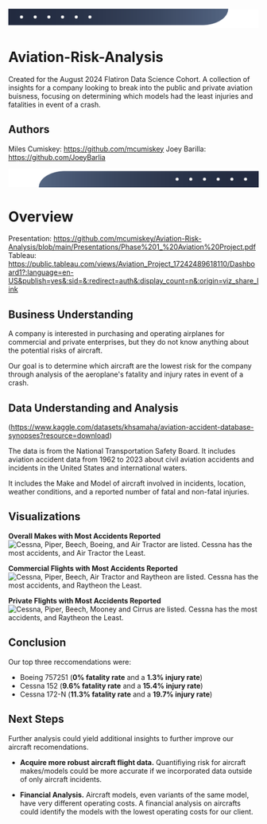 
![](images/horizontal_div_right.png)
# Aviation-Risk-Analysis
Created for the August 2024 Flatiron Data Science Cohort. A collection of insights for a company looking to break into the public and private aviation buisness, focusing on determining which models had the least injuries and fatalities in event of a crash. 

## Authors
Miles Cumiskey: https://github.com/mcumiskey
Joey Barilla: https://github.com/JoeyBarlia

![](images/horizontal_div_left.png)

# Overview
Presentation: https://github.com/mcumiskey/Aviation-Risk-Analysis/blob/main/Presentations/Phase%201_%20Aviation%20Project.pdf
Tableau: https://public.tableau.com/views/Aviation_Project_17242489618110/Dashboard1?:language=en-US&publish=yes&:sid=&:redirect=auth&:display_count=n&:origin=viz_share_link

## Business Understanding
A company is interested in purchasing and operating airplanes for commercial and private enterprises, but they do not know anything about the potential risks of aircraft. 

Our goal is to determine which aircraft are the lowest risk for the company through analysis of the aeroplane's fatality and injury rates in event of a crash. 

## Data Understanding and Analysis
(https://www.kaggle.com/datasets/khsamaha/aviation-accident-database-synopses?resource=download)

The data is from the National Transportation Safety Board. It includes aviation accident data from 1962 to 2023 about civil aviation accidents and incidents in the United States and international waters.

It includes the Make and Model of aircraft involved in incidents, location, weather conditions, and a reported number of fatal and non-fatal injuries. 

## Visualizations
**Overall Makes with Most Accidents Reported**
<img width="704" alt="Cessna, Piper, Beech, Boeing, and Air Tractor are listed. Cessna has the most accidents, and Air Tractor the Least." src="https://github.com/user-attachments/assets/947e339e-baf4-4fbc-849c-d4b64d3676d2">

**Commercial Flights with Most Accidents Reported**
<img width="704" alt="Cessna, Piper, Beech, Air Tractor and Raytheon are listed. Cessna has the most accidents, and Raytheon the Least." src="https://github.com/user-attachments/assets/739c1d40-063e-414e-aa02-f65804f9b311">

**Private Flights with Most Accidents Reported**
<img width="704" alt="Cessna, Piper, Beech, Mooney and Cirrus are listed. Cessna has the most accidents, and Raytheon the Least." src="https://github.com/user-attachments/assets/6f7d7b75-59c1-40e7-8de3-3b1e57ffb427">

## Conclusion
Our top three reccomendations were: 
* Boeing 757251 (**0% fatality rate** and a **1.3% injury rate**)
* Cessna 152 (**9.6% fatality rate** and a **15.4% injury rate**)
* Cessna 172-N (**11.3% fatality rate** and a **19.7% injury rate**)    

## Next Steps 
Further analysis could yield additional insights to further improve our aircraft recomendations. 

* **Acquire more robust aircraft flight data.** Quantifiying risk for aircraft makes/models could be more accurate if we incorporated data outside of only aircraft incidents. 

* **Financial Analysis.** Aircraft models, even variants of the same model, have very different operating costs. A financial analysis on aircrafts could identify the models with the lowest operating costs for our client. 

